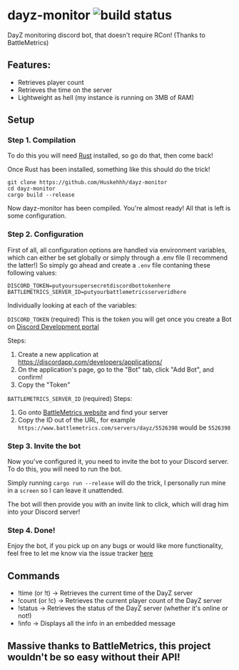 # dayz-monitor ![build status](https://ci.husk.pro/dayz-monitor/badge)
DayZ monitoring discord bot, that doesn't require RCon! (Thanks to BattleMetrics)

## Features:
- Retrieves player count
- Retrieves the time on the server
- Lightweight as hell (my instance is running on 3MB of RAM)

## Setup
### Step 1. Compilation

To do this you will need [Rust](https://www.rust-lang.org/tools/install) installed, so go do that, then come back!

Once Rust has been installed, something like this should do the trick!

```shell script
git clone https://github.com/Huskehhh/dayz-monitor
cd dayz-monitor
cargo build --release
```

Now dayz-monitor has been compiled. You're almost ready! All that is left is some configuration.

### Step 2. Configuration

First of all, all configuration options are handled via environment variables, 
which can either be set globally or simply through a .env file (I recommend the latter!)
So simply go ahead and create a ``.env`` file contaning these following values:

```.env
DISCORD_TOKEN=putyoursupersecretdiscordbottokenhere
BATTLEMETRICS_SERVER_ID=putyourbattlemetricsserveridhere
```

Individually looking at each of the variables:

``DISCORD_TOKEN`` (required)
This is the token you will get once you create a Bot on [Discord Development portal](https://discord.com/developers/applications)

Steps:
1. Create a new application at https://discordapp.com/developers/applications/
2. On the application's page, go to the "Bot" tab, click "Add Bot", and confirm!
3. Copy the "Token"

``BATTLEMETRICS_SERVER_ID`` (required)
Steps:
1. Go onto [BattleMetrics website](https://www.battlemetrics.com/servers) and find your server
2. Copy the ID out of the URL, for example ``https://www.battlemetrics.com/servers/dayz/5526398`` would be ``5526398``

### Step 3. Invite the bot

Now you've configured it, you need to invite the bot to your Discord server. To do this, you will need to run the bot.

Simply running ``cargo run --release`` will do the trick, I personally run mine in a ``screen`` so I can leave it unattended.

The bot will then provide you with an invite link to click, which will drag him into your Discord server!

### Step 4. Done!

Enjoy the bot, if you pick up on any bugs or would like more functionality, feel free to let me know via the issue
 tracker [here](https://github.com/Huskehhh/dayz-monitor/issues)
 
## Commands
- !time (or !t) -> Retrieves the current time of the DayZ server
- !count (or !c) -> Retrieves the current player count of the DayZ server
- !status -> Retrieves the status of the DayZ server (whether it's online or not!)
- !info -> Displays all the info in an embedded message
 
## Massive thanks to BattleMetrics, this project wouldn't be so easy without their API!